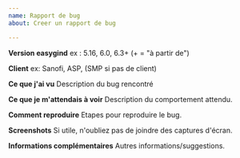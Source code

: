 ```yaml
---
name: Rapport de bug
about: Creer un rapport de bug

---
```


**Version easygind**
ex : 5.16, 6.0, 6.3+ (+ = "à partir de")

**Client**
ex: Sanofi, ASP, (SMP si pas de client)

**Ce que j'ai vu**
Description du bug rencontré

**Ce que je m'attendais à voir**
Description du comportement attendu.

**Comment reproduire**
Etapes pour reproduire le bug.

**Screenshots**
Si utile, n'oubliez pas de joindre des captures d'écran.

**Informations complémentaires**
Autres informations/suggestions.
